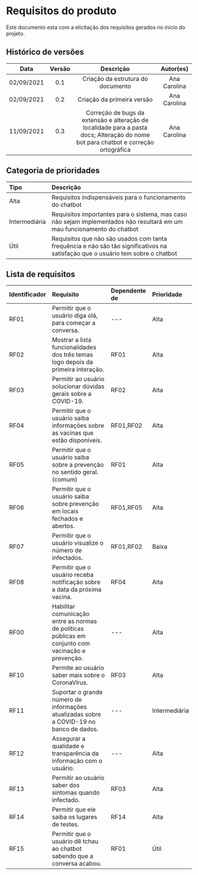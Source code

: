 # Requisitos do produto

Este documento esta com a elicitação dos requisitos gerados no início do projeto. 

## Histórico de versões

| Data | Versão | Descrição | Autor(es) |
| :--: | :----: | :-------: | :-------: |
| 02/09/2021  | 0.1 |  Criação da estrutura do documento  | Ana Carolina  |
| 02/09/2021  | 0.2 |  Criação da primeira versão |  Ana Carolina  |
| 11/09/2021  | 0.3 |  Correção de bugs da extensão e alteração de localidade para a pasta docs; Alteração do nome bot para chatbot e correção ortográfica  |  Ana Carolina  |

## Categoria de prioridades

| Tipo           | Descrição                             |
| :------------- | :------------------------------------- |
| Alta           | Requisitos indispensáveis para o funcionamento do chatbot  |
| Intermediária  | Requisitos importantes para o sistema, mas caso não sejam implementados não resultará em um mau funcionamento do chatbot     |
| Útil           | Requisitos que não são usados com tanta frequência e não são tão significativos na satisfação que o usuário tem sobre o chatbot                     |


## Lista de requisitos

| Identificador                 | Requisito                                                            | Dependente de | Prioridade |
| :---------------------------- | :------------------------------------------------------------------- | :------------ |  :-------- |
| RF01                          | Permitir que o usuário diga olá, para começar a conversa. | --- | Alta  |
| RF02                          | Mostrar a lista funcionalidades dos três temas logo depois da primeira interação.  | RF01  |  Alta  |
| RF03                          | Permitir ao usuário solucionar dúvidas gerais sobre a COVID-19.                     | RF02  | Alta  |
| RF04                          | Permitir que o usuário saiba informações sobre as vacinas que estão disponíveis.  | RF01,RF02 | Alta  |
| RF05                          | Permitir que o usuário saiba sobre a prevenção no sentido geral.(comum) | RF01  | Alta  |
| RF06                          | Permitir que o usuário saiba sobre prevenção em locais fechados e abertos.  | RF01,RF05 | Alta  |
| RF07                          | Permitir que o usuário visualize o número de infectados.  | RF01,RF02 | Baixa |
| RF08                          | Permitir que o usuário receba notificação sobre a data da próxima vacina. | RF04  | Alta  |
| RF00                          | Habilitar comunicação entre as normas de políticas públicas em conjunto com vacinação e prevenção.  | --- | Alta  |
| RF10                          | Permite ao usuário saber mais sobre o CoronaVírus.  | RF03  | Alta  |
| RF11                          | Suportar o grande número de informações atualizadas sobre a COVID-19 no banco de dados.  | --- | Intermediária  |
| RF12                          | Assegurar a qualidade e transparência da informação com o usuário.  | --- | Alta  |
| RF13                          | Permitir ao usuário saber dos sintomas quando infectado.  | RF03  | Alta  |
| RF14                          | Permitir que ele saiba os lugares de testes.  | RF14  | Alta  |
| RF15                          | Permitir que o usuário dê tchau ao chatbot sabendo que a conversa acabou. | RF01  | Útil  |
